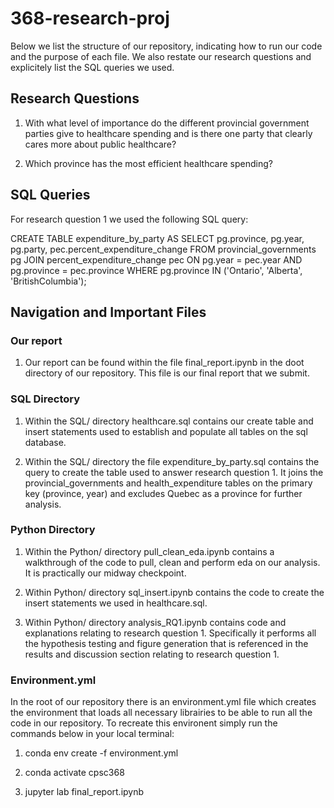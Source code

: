 # 368-research-proj

Below we list the structure of our repository, indicating how to run our code and the purpose of each file. We also restate our research questions and explicitely list the SQL queries we used.

## Research Questions

1. With what level of importance do the different provincial government parties give to healthcare spending and is there one party that clearly cares more about public healthcare?

2. Which province has the most efficient healthcare spending?

## SQL Queries

For research question 1 we used the following SQL query:

CREATE TABLE expenditure_by_party AS
SELECT 
    pg.province, 
    pg.year, 
    pg.party, 
    pec.percent_expenditure_change
FROM provincial_governments pg
JOIN percent_expenditure_change pec
    ON pg.year = pec.year AND pg.province = pec.province
WHERE pg.province IN ('Ontario', 'Alberta', 'BritishColumbia');

## Navigation and Important Files

### Our report

1. Our report can be found within the file final_report.ipynb in the doot directory of our repository. This file is our final report that we submit.

### SQL Directory

1. Within the SQL/ directory healthcare.sql contains our create table and insert statements used to establish and populate all tables on the sql database.

2. Within the SQL/ directory the file expenditure_by_party.sql contains the query to create the table used to answer research question 1. It joins the provincial_governments and health_expenditure tables on the primary key (province, year) and excludes Quebec as a province for further analysis.

### Python Directory

1. Within the Python/ directory pull_clean_eda.ipynb contains a walkthrough of the code to pull, clean and perform eda on our analysis. It is practically our midway checkpoint.

2. Within Python/ directory sql_insert.ipynb contains the code to create the insert statements we used in healthcare.sql.

3. Within Python/ directory analysis_RQ1.ipynb contains code and explanations relating to research question 1. Specifically it performs all the hypothesis testing and figure generation that is referenced in the results and discussion section relating to research question 1.

### Environment.yml

In the root of our repository there is an environment.yml file which creates the environment that loads all necessary librairies to be able to run all the code in our repository. To recreate this environent simply run the commands below in your local terminal:

1. conda env create -f environment.yml

2. conda activate cpsc368

3. jupyter lab final_report.ipynb
